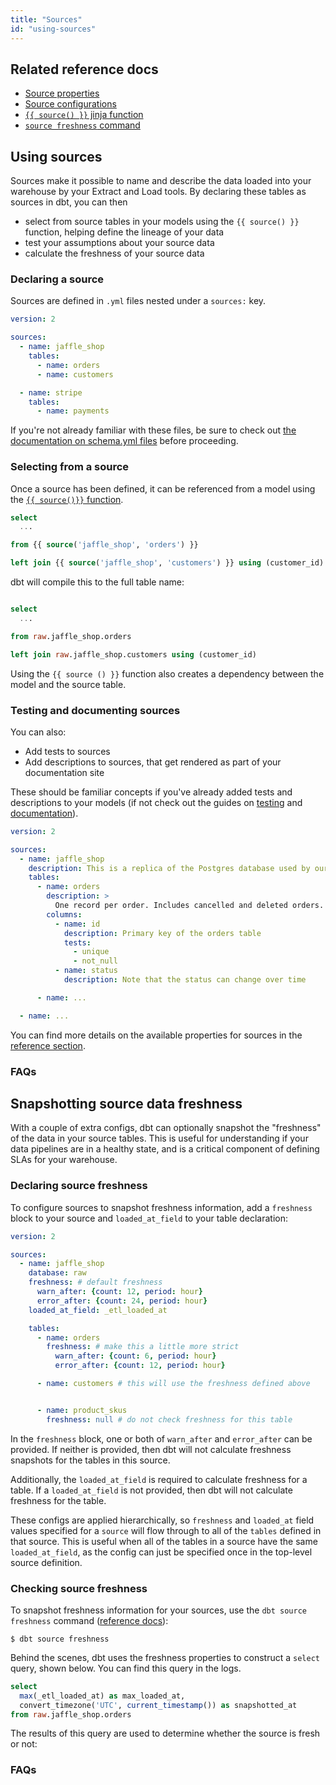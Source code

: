 ```yaml
---
title: "Sources"
id: "using-sources"
---
```


## Related reference docs
* [Source properties](source-properties)
* [Source configurations](source-configs)
* [`{{ source() }}` jinja function](dbt-jinja-functions/source)
* [`source freshness` command](commands/source)

## Using sources
Sources make it possible to name and describe the data loaded into your warehouse by your Extract and Load tools. By declaring these tables as sources in dbt, you can then
- select from source tables in your models using the `{{ source() }}` function, helping define the lineage of your data
- test your assumptions about your source data
- calculate the freshness of your source data

### Declaring a source

Sources are defined in `.yml` files nested under a `sources:` key.

<File name='models/<filename>.yml'>

```yaml
version: 2

sources:
  - name: jaffle_shop
    tables:
      - name: orders
      - name: customers

  - name: stripe
    tables:
      - name: payments
```

</File>

If you're not already familiar with these files, be sure to check out [the documentation on schema.yml files](configs-and-properties) before proceeding.

### Selecting from a source

Once a source has been defined, it can be referenced from a model using the [`{{ source()}}` function](dbt-jinja-functions/source).


<File name='models/orders.sql'>

```sql
select
  ...

from {{ source('jaffle_shop', 'orders') }}

left join {{ source('jaffle_shop', 'customers') }} using (customer_id)

```

</File>

dbt will compile this to the full table name:

<File name='target/compiled/jaffle_shop/models/my_model.sql'>

```sql

select
  ...

from raw.jaffle_shop.orders

left join raw.jaffle_shop.customers using (customer_id)

```

</File>

Using the `{{ source () }}` function also creates a dependency between the model and the source table.

<Lightbox src="/img/docs/building-a-dbt-project/sources-dag.png" title="The source function tells dbt a model is dependent on a source "/>

### Testing and documenting sources
You can also:
- Add tests to sources
- Add descriptions to sources, that get rendered as part of your documentation site

These should be familiar concepts if you've already added tests and descriptions to your models (if not check out the guides on [testing](building-a-dbt-project/tests) and [documentation](documentation)).

<File name='models/<filename>.yml'>

```yaml
version: 2

sources:
  - name: jaffle_shop
    description: This is a replica of the Postgres database used by our app
    tables:
      - name: orders
        description: >
          One record per order. Includes cancelled and deleted orders.
        columns:
          - name: id
            description: Primary key of the orders table
            tests:
              - unique
              - not_null
          - name: status
            description: Note that the status can change over time

      - name: ...

  - name: ...
```

</File>

You can find more details on the available properties for sources in the [reference section](source-properties).

### FAQs
<FAQ src="source-has-bad-name" />
<FAQ src="source-in-different-database" />
<FAQ src="source-quotes" />
<FAQ src="testing-sources" />
<FAQ src="running-models-downstream-of-source" />

## Snapshotting source data freshness
With a couple of extra configs, dbt can optionally snapshot the "freshness" of the data in your source tables. This is useful for understanding if your data pipelines are in a healthy state, and is a critical component of defining SLAs for your warehouse.

### Declaring source freshness
To configure sources to snapshot freshness information, add a `freshness` block to your source and `loaded_at_field` to your table declaration:

<File name='models/<filename>.yml'>

```yaml
version: 2

sources:
  - name: jaffle_shop
    database: raw
    freshness: # default freshness
      warn_after: {count: 12, period: hour}
      error_after: {count: 24, period: hour}
    loaded_at_field: _etl_loaded_at

    tables:
      - name: orders
        freshness: # make this a little more strict
          warn_after: {count: 6, period: hour}
          error_after: {count: 12, period: hour}

      - name: customers # this will use the freshness defined above


      - name: product_skus
        freshness: null # do not check freshness for this table
```

</File>

In the `freshness` block, one or both of `warn_after` and `error_after` can be provided. If neither is provided, then dbt will not calculate freshness snapshots for the tables in this source.

Additionally, the `loaded_at_field` is required to calculate freshness for a table. If a `loaded_at_field` is not provided, then dbt will not calculate freshness for the table.

These configs are applied hierarchically, so `freshness` and `loaded_at` field values specified for a `source` will flow through to all of the `tables` defined in that source. This is useful when all of the tables in a source have the same `loaded_at_field`, as the config can just be specified once in the top-level source definition.

### Checking source freshness
To snapshot freshness information for your sources, use the `dbt source freshness` command ([reference docs](commands/source)):

```
$ dbt source freshness
```

Behind the scenes, dbt uses the freshness properties to construct a `select` query, shown below. You can find this query in the logs.

```sql
select
  max(_etl_loaded_at) as max_loaded_at,
  convert_timezone('UTC', current_timestamp()) as snapshotted_at
from raw.jaffle_shop.orders

```

The results of this query are used to determine whether the source is fresh or not:

<Lightbox src="/img/docs/building-a-dbt-project/snapshot-freshness.png" title="Uh oh! Not everything is as fresh as we'd like!"/>


### FAQs
<FAQ src="exclude-table-from-freshness" />
<FAQ src="snapshotting-freshness-for-one-source" />
<FAQ src="dbt-source-freshness" />
